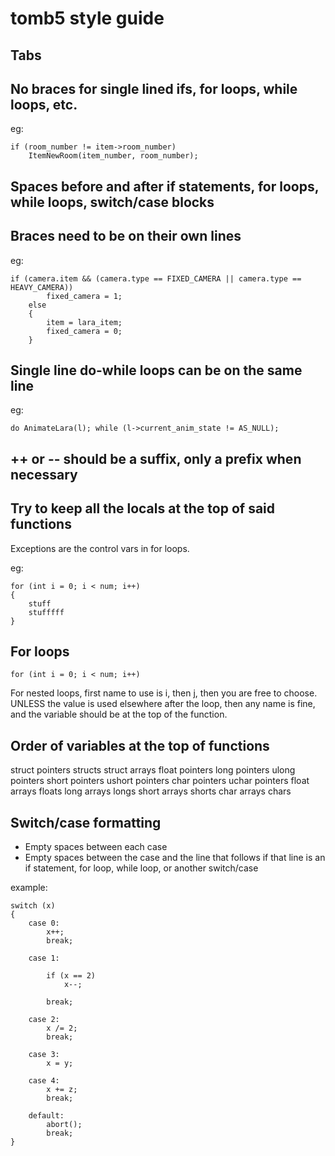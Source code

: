 # tomb5 style guide

## Tabs

## No braces for single lined ifs, for loops, while loops, etc.

eg:

```
if (room_number != item->room_number)
	ItemNewRoom(item_number, room_number);
```

## Spaces before and after if statements, for loops, while loops, switch/case blocks

## Braces need to be on their own lines

eg:

```
if (camera.item && (camera.type == FIXED_CAMERA || camera.type == HEAVY_CAMERA))
		fixed_camera = 1;
	else
	{
		item = lara_item;
		fixed_camera = 0;
	}
```

## Single line do-while loops can be on the same line

eg:

```
do AnimateLara(l); while (l->current_anim_state != AS_NULL);
```

## ++ or -- should be a suffix, only a prefix when necessary

## Try to keep all the locals at the top of said functions

Exceptions are the control vars in for loops.

eg:

```
for (int i = 0; i < num; i++)
{
	stuff
	stufffff
}
```

## For loops

```
for (int i = 0; i < num; i++)
```

For nested loops, first name to use is i, then j, then you are free to choose.
UNLESS the value is used elsewhere after the loop, then any name is fine, and the variable should be at the top of the function.

## Order of variables at the top of functions

struct pointers
structs
struct arrays
float pointers
long pointers
ulong pointers
short pointers
ushort pointers
char pointers
uchar pointers
float arrays
floats
long arrays
longs
short arrays
shorts
char arrays
chars

## Switch/case formatting

- Empty spaces between each case
- Empty spaces between the case and the line that follows if that line is an if statement, for loop, while loop, or another switch/case

example:

```
switch (x)
{
	case 0:
		x++;
		break;

	case 1:

		if (x == 2)
			x--;

		break;

	case 2:
		x /= 2;
		break;

	case 3:
		x = y;

	case 4:
		x += z;
		break;

	default:
		abort();
		break;
}
```
